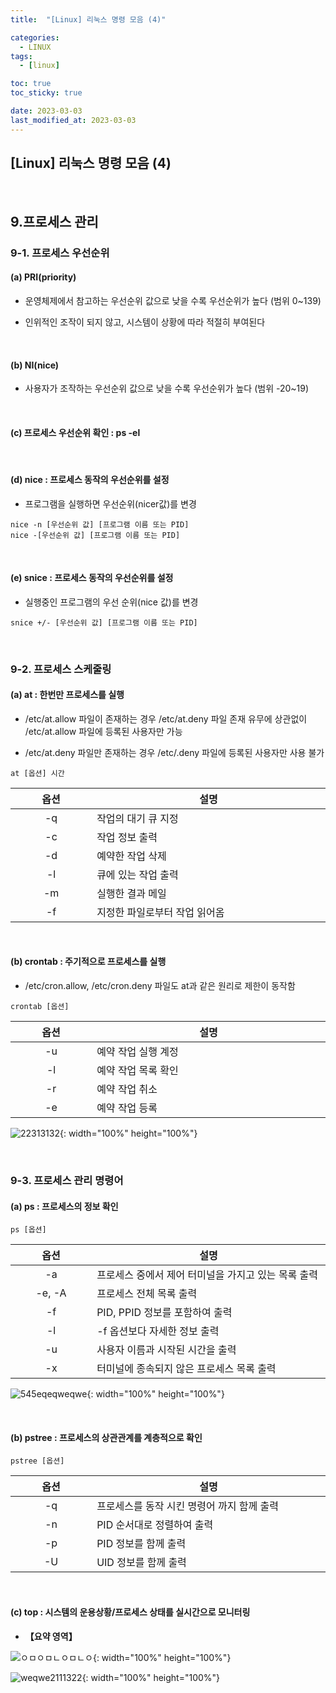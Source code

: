 ```yaml
---
title:  "[Linux] 리눅스 명령 모음 (4)" 

categories:
  - LINUX
tags:
  - [linux]

toc: true
toc_sticky: true

date: 2023-03-03
last_modified_at: 2023-03-03
---
```

[Linux] 리눅스 명령 모음 (4) 
---

<style>
table {
    font-size: 12pt;
}
table th:first-of-type {
    width: 5%;
}
table th:nth-of-type(2) {
    width: 15%;
}
table th:nth-of-type(3) {
    width: 50%;
}
table th:nth-of-type(4) {
    width: 30%;
}
</style>

<br>


## 9.프로세스 관리

### 9-1. 프로세스 우선순위

#### (a) PRI(priority)

- 운영체제에서 참고하는 우선순위 값으로 낮을 수록 우선순위가 높다 (범위 0~139)

- 인위적인 조작이 되지 않고, 시스템이 상황에 따라 적절히 부여된다

<br>

#### (b) NI(nice)

- 사용자가 조작하는 우선순위 값으로 낮을 수록 우선순위가 높다 (범위 -20~19)

<br>

#### (c) 프로세스 우선순위 확인 : ps -el

<br>

#### (d) nice : 프로세스 동작의 우선순위를 설정

- 프로그램을 실행하면 우선순위(nicer값)를 변경

```
nice -n [우선순위 값] [프로그램 이름 또는 PID]
nice -[우선순위 값] [프로그램 이름 또는 PID]
```

<br>

#### (e) snice : 프로세스 동작의 우선순위를 설정

- 실행중인 프로그램의 우선 순위(nice 값)를 변경

```
snice +/- [우선순위 값] [프로그램 이름 또는 PID]
```

<br>

### 9-2. 프로세스 스케줄링

#### (a) at : 한번만 프로세스를 실행 

- /etc/at.allow 파일이 존재하는 경우 /etc/at.deny 파일 존재 유무에 상관없이 /etc/at.allow 파일에 등록된 사용자만 가능

- /etc/at.deny 파일만 존재하는 경우 /etc/.deny 파일에 등록된 사용자만 사용 불가

```
at [옵션] 시간
```

|옵션|설명|
|:---:|---|
|-q|작업의 대기 큐 지정|
|-c|작업 정보 출력|
|-d|예약한 작업 삭제|
|-l|큐에 있는 작업 출력|
|-m|실행한 결과 메일|
|-f|지정한 파일로부터 작업 읽어옴|

<br>

#### (b) crontab : 주기적으로 프로세스를 실행

- /etc/cron.allow, /etc/cron.deny 파일도 at과 같은 원리로 제한이 동작함

```
crontab [옵션]
```

|옵션|설명|
|:---:|---|
|-u|예약 작업 실행 계정|
|-l|예약 작업 목록 확인|
|-r|예약 작업 취소|
|-e|예약 작업 등록|

![22313132](https://user-images.githubusercontent.com/42735894/222898328-fae54833-070a-44c4-b338-aafe3c8dbc45.png){: width="100%" height="100%"}

<br>

### 9-3. 프로세스 관리 명령어

#### (a) ps : 프로세스의 정보 확인

```
ps [옵션]
```

|옵션|설명|
|:---:|---|
|-a|프로세스 중에서 제어 터미널을 가지고 있는 목록 출력|
|-e, -A|프로세스 전체 목록 출력|
|-f|PID, PPID 정보를 포함하여 출력|
|-l|-f 옵션보다 자세한 정보 출력|
|-u|사용자 이름과 시작된 시간을 출력|
|-x|터미널에 종속되지 않은 프로세스 목록 출력|

![545eqeqweqwe](https://user-images.githubusercontent.com/42735894/222898465-34ff688a-631f-4627-ad6f-0e6fe96f3cce.PNG){: width="100%" height="100%"}

<br>

#### (b) pstree : 프로세스의 상관관계를 계층적으로 확인

```
pstree [옵션]
```

|옵션|설명|
|:---:|---|
|-q|프로세스를 동작 시킨 명령어 까지 함께 출력|
|-n|PID 순서대로 정렬하여 출력|
|-p|PID 정보를 함께 출력|
|-U|UID 정보를 함께 출력|

<br>

#### (c) top : 시스템의 운용상황/프로세스 상태를 실시간으로 모니터링

+ **【요약 영역】**

![ㅇㅁㅇㅁㄴㅇㅁㄴㅇ](https://user-images.githubusercontent.com/42735894/222898629-ab205580-8e29-47d3-b95a-792122a39e82.png){: width="100%" height="100%"}

![weqwe2111322](https://user-images.githubusercontent.com/42735894/222898942-66378cc6-b3d4-4de2-ab03-802657534e3d.PNG){: width="100%" height="100%"}